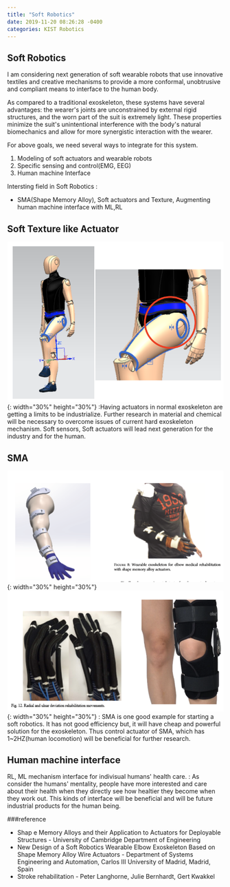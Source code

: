 ```yaml
---
title: "Soft Robotics"
date: 2019-11-20 08:26:28 -0400
categories: KIST Robotics
---
```


## Soft Robotics

I am considering next generation of soft wearable robots that use innovative textiles and creative mechanisms to provide a more conformal, unobtrusive and compliant means to interface to the human body.

As compared to a traditional exoskeleton, these systems have several advantages: the wearer's joints are unconstrained by external rigid structures, and the worn part of the suit is extremely light.  These properties minimize the suit's unintentional interference with the body's natural biomechanics and allow for more synergistic interaction with the wearer.

For above goals, we need several ways to integrate for this system.

1. Modeling of soft actuators and wearable robots
2. Specific sensing and control(EMG, EEG)
3. Human machine Interface

Intersting field in Soft Robotics : 

- SMA(Shape Memory Alloy), Soft actuators and Texture, Augmenting human machine interface with ML,RL

## Soft Texture like Actuator

![title](/photos/kist_research3.png){: width="30%" height="30%"}
:Having actuators in normal exoskeleton are getting a limits to be industrialize. Further research in material and chemical will be necessary to overcome issues of current hard exoskeleton mechanism. Soft sensors, Soft actuators will lead next generation for the industry and for the human.

## SMA
![title](/photos/kist_research1.png){: width="30%" height="30%"}
![title](/photos/kist_research2.png){: width="30%" height="30%"}
: SMA is one good example for starting a soft robotics. It has not good efficiency but, it will have cheap and powerful solution for the exoskeleton. Thus control actuator of SMA, which has 1~2HZ(human locomotion) will be beneficial for further research. 

## Human machine interface

RL, ML mechanism interface for indivisual humans' health care.
: As consider the humans' mentality, people have more interested and care about their health when they directly see how healtier they become when they work out. This kinds of interface will be beneficial and will be future industrial products for the human being.

###reference
- Shap e Memory Alloys and their Application to Actuators for Deployable Structures - University of Cambridge Department of Engineering
- New Design of a Soft Robotics Wearable Elbow Exoskeleton Based on Shape Memory Alloy Wire Actuators - Department of Systems Engineering and Automation, Carlos III University of Madrid, Madrid, Spain
- Stroke rehabilitation - Peter Langhorne, Julie Bernhardt, Gert Kwakkel

